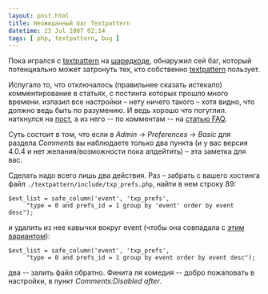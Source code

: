 ```yaml
---
layout: post.html
title: Неожиданный баг Textpattern
datetime: 23 Jul 2007 02:14
tags: [ php, textpattern, bug ]
---
```


Пока игрался с [textpattern](http://textpattern.org/) на [шаредкоде](http://sharedcode.info/), обнаружил сей баг, который потенциально может затронуть тех, кто собственно [textpattern](http://textpattern.org/) пользует.

Испугало то, что отключалось (правильнее сказать истекало) комментирование в статьях, с постинга которых прошло много времени. излазил все настройки – нету ничего такого – хотя видно, что должно ведь быть по разумению. И ведь хорошо что погуглил. наткнулся на [пост](http://hari.literaryforums.org/2007/04/22/textpattern-review/), а из него -- по комментам -- на [статью FAQ](http://textpattern.com/faq/257/comment-preferences-are-missing).

Суть состоит в том, что если в _Admin_ -> _Preferences_ -> _Basic_ для раздела _Comments_ вы наблюдаете только два пункта (и у вас версия 4.0.4 и нет желания/возможности пока апдейтить) – эта заметка для вас.

Сделать надо всего лишь два действия. Раз – забрать с вашего хостинга файл `./textpattern/include/txp_prefs.php`, найти в нем строку 89:

``` { php }
$evt_list = safe_column('event', 'txp_prefs',
     "type = 0 and prefs_id = 1 group by 'event' order by event desc");
```

и удалить из нее кавычки вокруг event (чтобы она совпадала с [этим вариантом](http://dev.textpattern.com/browser/development/4.0/textpattern/include/txp_prefs.php?rev=2156#L89)):

``` { php }
$evt_list = safe_column('event', 'txp_prefs',
     "type = 0 and prefs_id = 1 group by event order by event desc");
```

два -- залить файл обратно. Финита ля комедия -- добро пожаловать в настройки, в пункт _Comments:Disabled after_.

